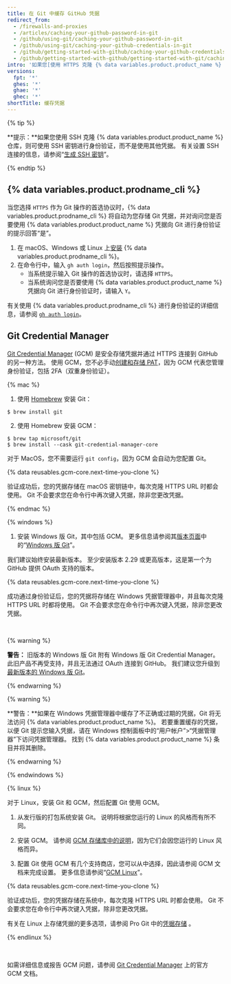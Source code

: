 ```yaml
---
title: 在 Git 中缓存 GitHub 凭据
redirect_from:
  - /firewalls-and-proxies
  - /articles/caching-your-github-password-in-git
  - /github/using-git/caching-your-github-password-in-git
  - /github/using-git/caching-your-github-credentials-in-git
  - /github/getting-started-with-github/caching-your-github-credentials-in-git
  - /github/getting-started-with-github/getting-started-with-git/caching-your-github-credentials-in-git
intro: '如果您[使用 HTTPS 克隆 {% data variables.product.product_name %} 存储库](/github/getting-started-with-github/about-remote-repositories)，我们建议您使用 {% data variables.product.prodname_cli %} 或 Git Credential Manager (GCM) 来记住您的凭据。'
versions:
  fpt: '*'
  ghes: '*'
  ghae: '*'
  ghec: '*'
shortTitle: 缓存凭据
---
```


{% tip %}

**提示：**如果您使用 SSH 克隆 {% data variables.product.product_name %} 仓库，则可使用 SSH 密钥进行身份验证，而不是使用其他凭据。 有关设置 SSH 连接的信息，请参阅“[生成 SSH 密钥](/articles/generating-an-ssh-key)”。

{% endtip %}

## {% data variables.product.prodname_cli %}

当您选择 `HTTPS` 作为 Git 操作的首选协议时，{% data variables.product.prodname_cli %} 将自动为您存储 Git 凭据，并对询问您是否要使用 {% data variables.product.product_name %} 凭据向 Git 进行身份验证的提示回答“是”。

1. 在 macOS、Windows 或 Linux 上[安装](https://github.com/cli/cli#installation) {% data variables.product.prodname_cli %}。
2. 在命令行中，输入 `gh auth login`，然后按照提示操作。
   - 当系统提示输入 Git 操作的首选协议时，请选择 `HTTPS`。
   - 当系统询问您是否要使用 {% data variables.product.product_name %} 凭据向 Git 进行身份验证时，请输入 `Y`。

有关使用 {% data variables.product.prodname_cli %} 进行身份验证的详细信息，请参阅 [`gh auth login`](https://cli.github.com/manual/gh_auth_login)。

## Git Credential Manager

[Git Credential Manager](https://github.com/GitCredentialManager/git-credential-manager) (GCM) 是安全存储凭据并通过 HTTPS 连接到 GitHub 的另一种方法。 使用 GCM，您不必手动[创建和存储 PAT](/github/authenticating-to-github/creating-a-personal-access-token)，因为 GCM 代表您管理身份验证，包括 2FA（双重身份验证）。

{% mac %}

1. 使用 [Homebrew](https://brew.sh/) 安装 Git：
  ```shell
  $ brew install git
  ```

2. 使用 Homebrew 安装 GCM：
  ```shell
  $ brew tap microsoft/git
  $ brew install --cask git-credential-manager-core
  ```
  对于 MacOS，您不需要运行 `git config`，因为 GCM 会自动为您配置 Git。

{% data reusables.gcm-core.next-time-you-clone %}

验证成功后，您的凭据存储在 macOS 密钥链中，每次克隆 HTTPS URL 时都会使用。 Git 不会要求您在命令行中再次键入凭据，除非您更改凭据。

{% endmac %}

{% windows %}

1. 安装 Windows 版 Git，其中包括 GCM。 更多信息请参阅其[版本页面](https://github.com/git-for-windows/git/releases/latest)中的“[Windows 版 Git](https://github.com/git-for-windows/git/releases/latest)”。

我们建议始终安装最新版本。 至少安装版本 2.29 或更高版本，这是第一个为 GitHub 提供 OAuth 支持的版本。

{% data reusables.gcm-core.next-time-you-clone %}

成功通过身份验证后，您的凭据将存储在 Windows 凭据管理器中，并且每次克隆 HTTPS URL 时都将使用。 Git 不会要求您在命令行中再次键入凭据，除非您更改凭据。

<br>

{% warning %}

**警告：** 旧版本的 Windows 版 Git 附有 Windows 版 Git Credential Manager。 此旧产品不再受支持，并且无法通过 OAuth 连接到 GitHub。 我们建议您升级到[最新版本的 Windows 版 Git](https://github.com/git-for-windows/git/releases/latest)。

{% endwarning %}

{% warning %}

**警告：**如果在 Windows 凭据管理器中缓存了不正确或过期的凭据，Git 将无法访问 {% data variables.product.product_name %}。 若要重置缓存的凭据，以便 Git 提示您输入凭据，请在 Windows 控制面板中的“用户帐户”>“凭据管理器”下访问凭据管理器。 找到 {% data variables.product.product_name %} 条目并将其删除。

{% endwarning %}

{% endwindows %}

{% linux %}

对于 Linux，安装 Git 和 GCM，然后配置 Git 使用 GCM。

1. 从发行版的打包系统安装 Git。 说明将根据您运行的 Linux 的风格而有所不同。

2. 安装 GCM。 请参阅 [GCM 存储库中的说明](https://github.com/GitCredentialManager/git-credential-manager#linux-install-instructions)，因为它们会因您运行的 Linux 风格而异。

3. 配置 Git 使用 GCM 有几个支持商店，您可以从中选择，因此请参阅 GCM 文档来完成设置。 更多信息请参阅“[GCM Linux](https://aka.ms/gcmcore-linuxcredstores)”。

{% data reusables.gcm-core.next-time-you-clone %}

验证成功后，您的凭据存储在系统中，每次克隆 HTTPS URL 时都会使用。 Git 不会要求您在命令行中再次键入凭据，除非您更改凭据。

有关在 Linux 上存储凭据的更多选项，请参阅 Pro Git 中的[凭据存储](https://git-scm.com/book/en/v2/Git-Tools-Credential-Storage) 。

{% endlinux %}

<br>

如需详细信息或报告 GCM 问题，请参阅 [Git Credential Manager](https://github.com/GitCredentialManager/git-credential-manager) 上的官方 GCM 文档。
